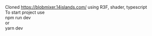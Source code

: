 Cloned https://blobmixer.14islands.com/ using R3F, shader, typescript
<br/>
To start project use 
<br/>
  npm run dev 
  <br/>
  or 
  <br/>
  yarn dev

